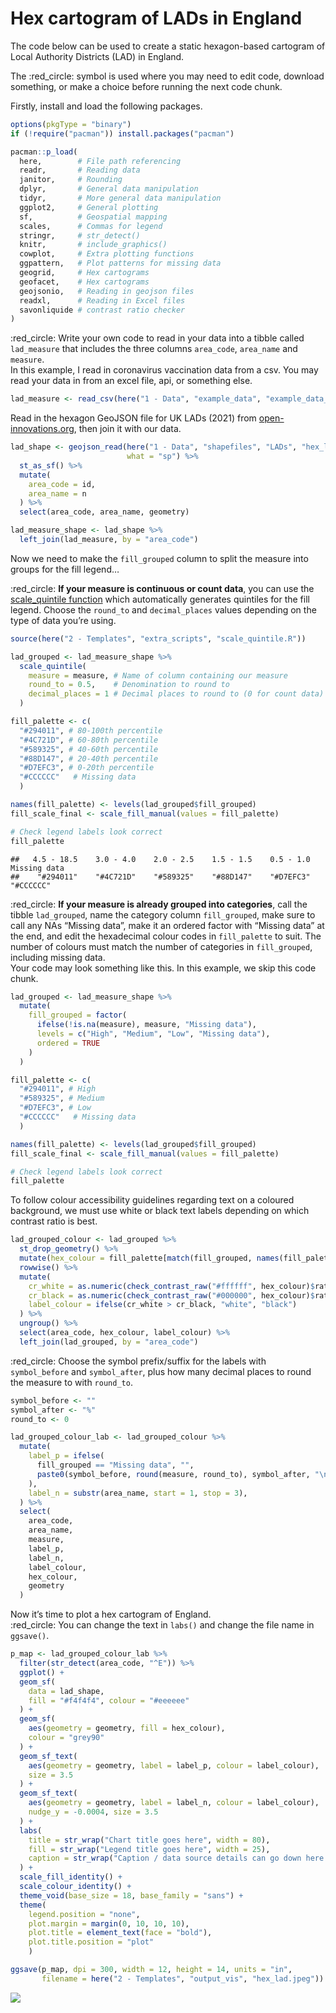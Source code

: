 Hex cartogram of LADs in England
================

The code below can be used to create a static hexagon-based cartogram of
Local Authority Districts (LAD) in England.  
  
The :red\_circle: symbol is used where you may need to edit code,
download something, or make a choice before running the next code
chunk.  
  
Firstly, install and load the following packages.

``` r
options(pkgType = "binary")
if (!require("pacman")) install.packages("pacman")

pacman::p_load(
  here,        # File path referencing
  readr,       # Reading data
  janitor,     # Rounding
  dplyr,       # General data manipulation
  tidyr,       # More general data manipulation
  ggplot2,     # General plotting
  sf,          # Geospatial mapping
  scales,      # Commas for legend
  stringr,     # str_detect()
  knitr,       # include_graphics()
  cowplot,     # Extra plotting functions
  ggpattern,   # Plot patterns for missing data
  geogrid,     # Hex cartograms
  geofacet,    # Hex cartograms
  geojsonio,   # Reading in geojson files
  readxl,      # Reading in Excel files
  savonliquide # contrast ratio checker
)
```

  
:red\_circle: Write your own code to read in your data into a tibble
called `lad_measure` that includes the three columns `area_code`,
`area_name` and `measure`.  
In this example, I read in coronavirus vaccination data from a csv. You
may read your data in from an excel file, api, or something else.

``` r
lad_measure <- read_csv(here("1 - Data", "example_data", "example_data_lad_2.csv"))
```

  
Read in the hexagon GeoJSON file for UK LADs (2021) from
[open-innovations.org](https://open-innovations.org/projects/hexmaps/),
then join it with our data.

``` r
lad_shape <- geojson_read(here("1 - Data", "shapefiles", "LADs", "hex_lad.geojson"),
                          what = "sp") %>% 
  st_as_sf() %>% 
  mutate(
    area_code = id,
    area_name = n
  ) %>% 
  select(area_code, area_name, geometry)

lad_measure_shape <- lad_shape %>% 
  left_join(lad_measure, by = "area_code")
```

  
Now we need to make the `fill_grouped` column to split the measure into
groups for the fill legend…  
  
:red\_circle: **If your measure is continuous or count data**, you can
use the [scale\_quintile
function](https://github.com/DataS-DHSC/geospatial-vis-templates/tree/master/2%20-%20Templates/extra_scripts/scale_quintile.R)
which automatically generates quintiles for the fill legend. Choose the
`round_to` and `decimal_places` values depending on the type of data
you’re using.

``` r
source(here("2 - Templates", "extra_scripts", "scale_quintile.R"))

lad_grouped <- lad_measure_shape %>% 
  scale_quintile(
    measure = measure, # Name of column containing our measure
    round_to = 0.5,    # Denomination to round to
    decimal_places = 1 # Decimal places to round to (0 for count data)
  )

fill_palette <- c(
  "#294011", # 80-100th percentile
  "#4C721D", # 60-80th percentile
  "#589325", # 40-60th percentile
  "#88D147", # 20-40th percentile
  "#D7EFC3", # 0-20th percentile
  "#CCCCCC"   # Missing data
  )

names(fill_palette) <- levels(lad_grouped$fill_grouped)
fill_scale_final <- scale_fill_manual(values = fill_palette)

# Check legend labels look correct
fill_palette
```

    ##   4.5 - 18.5    3.0 - 4.0    2.0 - 2.5    1.5 - 1.5    0.5 - 1.0 Missing data 
    ##    "#294011"    "#4C721D"    "#589325"    "#88D147"    "#D7EFC3"    "#CCCCCC"

  
:red\_circle: **If your measure is already grouped into categories**,
call the tibble `lad_grouped`, name the category column `fill_grouped`,
make sure to call any NAs “Missing data”, make it an ordered factor with
“Missing data” at the end, and edit the hexadecimal colour codes in
`fill_palette` to suit. The number of colours must match the number of
categories in `fill_grouped`, including missing data.  
Your code may look something like this. In this example, we skip this
code chunk.

``` r
lad_grouped <- lad_measure_shape %>% 
  mutate(
    fill_grouped = factor(
      ifelse(!is.na(measure), measure, "Missing data"),
      levels = c("High", "Medium", "Low", "Missing data"),
      ordered = TRUE
    )
  )

fill_palette <- c(
  "#294011", # High
  "#589325", # Medium
  "#D7EFC3", # Low
  "#CCCCCC"   # Missing data
  )

names(fill_palette) <- levels(lad_grouped$fill_grouped)
fill_scale_final <- scale_fill_manual(values = fill_palette)

# Check legend labels look correct
fill_palette
```

  
To follow colour accessibility guidelines regarding text on a coloured
background, we must use white or black text labels depending on which
contrast ratio is best.

``` r
lad_grouped_colour <- lad_grouped %>% 
  st_drop_geometry() %>% 
  mutate(hex_colour = fill_palette[match(fill_grouped, names(fill_palette))]) %>% 
  rowwise() %>% 
  mutate(
    cr_white = as.numeric(check_contrast_raw("#ffffff", hex_colour)$ratio),
    cr_black = as.numeric(check_contrast_raw("#000000", hex_colour)$ratio),
    label_colour = ifelse(cr_white > cr_black, "white", "black")
  ) %>% 
  ungroup() %>% 
  select(area_code, hex_colour, label_colour) %>% 
  left_join(lad_grouped, by = "area_code")
```

  
:red\_circle: Choose the symbol prefix/suffix for the labels with
`symbol_before` and `symbol_after`, plus how many decimal places to
round the measure to with `round_to`.

``` r
symbol_before <- ""
symbol_after <- "%"
round_to <- 0

lad_grouped_colour_lab <- lad_grouped_colour %>%
  mutate(
    label_p = ifelse(
      fill_grouped == "Missing data", "",
      paste0(symbol_before, round(measure, round_to), symbol_after, "\n")
    ),  
    label_n = substr(area_name, start = 1, stop = 3),
  ) %>% 
  select(
    area_code, 
    area_name,
    measure,
    label_p,
    label_n,
    label_colour,
    hex_colour,
    geometry
  )
```

  
Now it’s time to plot a hex cartogram of England.  
:red\_circle: You can change the text in `labs()` and change the file
name in `ggsave()`.

``` r
p_map <- lad_grouped_colour_lab %>% 
  filter(str_detect(area_code, "^E")) %>% 
  ggplot() + 
  geom_sf(
    data = lad_shape,
    fill = "#f4f4f4", colour = "#eeeeee"
  ) + 
  geom_sf(
    aes(geometry = geometry, fill = hex_colour),
    colour = "grey90"
  ) + 
  geom_sf_text(
    aes(geometry = geometry, label = label_p, colour = label_colour), 
    size = 3.5
  ) + 
  geom_sf_text(
    aes(geometry = geometry, label = label_n, colour = label_colour), 
    nudge_y = -0.0004, size = 3.5
  ) + 
  labs(
    title = str_wrap("Chart title goes here", width = 80),
    fill = str_wrap("Legend title goes here", width = 25),
    caption = str_wrap("Caption / data source details can go down here.", width = 80)
  ) + 
  scale_fill_identity() + 
  scale_colour_identity() + 
  theme_void(base_size = 18, base_family = "sans") + 
  theme(
    legend.position = "none",
    plot.margin = margin(0, 10, 10, 10),
    plot.title = element_text(face = "bold"),
    plot.title.position = "plot"
    )

ggsave(p_map, dpi = 300, width = 12, height = 14, units = "in",
       filename = here("2 - Templates", "output_vis", "hex_lad.jpeg"))
```

![](output_vis/hex_lad.jpeg)
